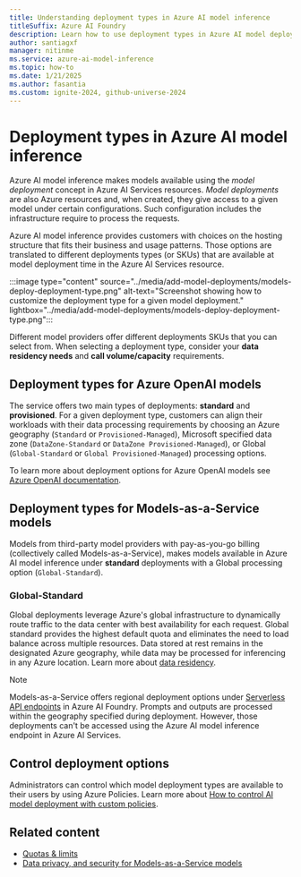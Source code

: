 ```yaml
---
title: Understanding deployment types in Azure AI model inference
titleSuffix: Azure AI Foundry
description: Learn how to use deployment types in Azure AI model deployments
author: santiagxf
manager: nitinme
ms.service: azure-ai-model-inference
ms.topic: how-to
ms.date: 1/21/2025
ms.author: fasantia
ms.custom: ignite-2024, github-universe-2024
---
```


# Deployment types in Azure AI model inference

Azure AI model inference makes models available using the *model deployment* concept in Azure AI Services resources. *Model deployments* are also Azure resources and, when created, they give access to a given model under certain configurations. Such configuration includes the infrastructure require to process the requests. 

Azure AI model inference provides customers with choices on the hosting structure that fits their business and usage patterns. Those options are translated to different deployments types (or SKUs) that are available at model deployment time in the Azure AI Services resource.

:::image type="content" source="../media/add-model-deployments/models-deploy-deployment-type.png" alt-text="Screenshot showing how to customize the deployment type for a given model deployment." lightbox="../media/add-model-deployments/models-deploy-deployment-type.png":::

Different model providers offer different deployments SKUs that you can select from. When selecting a deployment type, consider your **data residency needs** and **call volume/capacity** requirements.

## Deployment types for Azure OpenAI models

The service offers two main types of deployments: **standard** and **provisioned**. For a given deployment type, customers can align their workloads with their data processing requirements by choosing an Azure geography (`Standard` or `Provisioned-Managed`), Microsoft specified data zone (`DataZone-Standard` or `DataZone Provisioned-Managed`), or Global (`Global-Standard` or `Global Provisioned-Managed`) processing options.

To learn more about deployment options for Azure OpenAI models see [Azure OpenAI documentation](../../../ai-services/openai/how-to/deployment-types.md).

## Deployment types for Models-as-a-Service models

Models from third-party model providers with pay-as-you-go billing (collectively called Models-as-a-Service), makes models available in Azure AI model inference under **standard** deployments with a Global processing option (`Global-Standard`). 

### Global-Standard

Global deployments leverage Azure's global infrastructure to dynamically route traffic to the data center with best availability for each request. Global standard provides the highest default quota and eliminates the need to load balance across multiple resources. Data stored at rest remains in the designated Azure geography, while data may be processed for inferencing in any Azure location. Learn more about [data residency](https://azure.microsoft.com/explore/global-infrastructure/data-residency/).

> [!NOTE]
> Models-as-a-Service offers regional deployment options under [Serverless API endpoints](../../../ai-studio/how-to/deploy-models-serverless.md) in Azure AI Foundry. Prompts and outputs are processed within the geography specified during deployment. However, those deployments can't be accessed using the Azure AI model inference endpoint in Azure AI Services.

## Control deployment options

Administrators can control which model deployment types are available to their users by using Azure Policies. Learn more about [How to control AI model deployment with custom policies](../../../ai-studio/how-to/custom-policy-model-deployment.md).

## Related content

- [Quotas & limits](../quotas-limits.md)
- [Data privacy, and security for Models-as-a-Service models](../../../ai-studio/how-to/concept-data-privacy.md)
